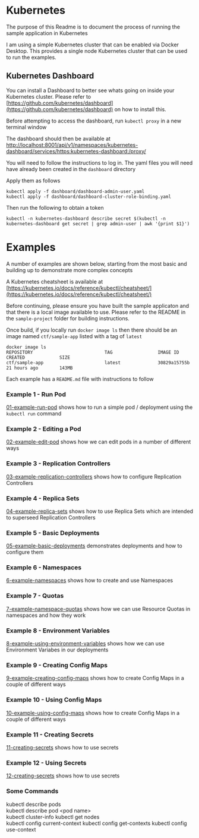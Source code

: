 # Kubernetes

The purpose of this Readme is to document the process of running the sample application in Kubernetes

I am using a simple Kubernetes cluster that can be enabled via Docker Desktop. This provides a single node Kubernetes cluster that can be used to run the examples.

## Kubernetes Dashboard

You can install a Dashboard to better see whats going on inside your Kubernetes cluster. Please refer to [https://github.com/kubernetes/dashboard](https://github.com/kubernetes/dashboard) on how to install this.

Before attempting to access the dashboard, run `kubectl proxy` in a new terminal window

The dashboard should then be available at [http://localhost:8001/api/v1/namespaces/kubernetes-dashboard/services/https:kubernetes-dashboard:/proxy/](http://localhost:8001/api/v1/namespaces/kubernetes-dashboard/services/https:kubernetes-dashboard:/proxy/)

You will need to follow the instructions to log in. The yaml files you will need have already been created in the `dashboard` directory

Apply them as follows

```
kubectl apply -f dashboard/dashboard-admin-user.yaml
kubectl apply -f dashboard/dashboard-cluster-role-binding.yaml
```

Then run the following to obtain a token

`kubectl -n kubernetes-dashboard describe secret $(kubectl -n kubernetes-dashboard get secret | grep admin-user | awk '{print $1}')`

# Examples

A number of examples are shown below, starting from the most basic and building up to demonstrate more complex concepts

A Kubernetes cheatsheet is available at [https://kubernetes.io/docs/reference/kubectl/cheatsheet/](https://kubernetes.io/docs/reference/kubectl/cheatsheet/)

Before continuing, please ensure you have built the sample applicaton and that there is a local image available to use. Please refer to the README in the `sample-project` folder for building instructions. 

Once build, if you locally run `docker image ls` then there should be an image named `ctf/sample-app` listed with a tag of `latest`

```
docker image ls
REPOSITORY                           TAG                 IMAGE ID            CREATED             SIZE
ctf/sample-app                       latest              30829a15755b        21 hours ago        143MB
```

Each example has a `README.md` file with instructions to follow

### Example 1 - Run Pod
[01-example-run-pod](01-example-run-pod/) shows how to run a simple pod / deployment using the `kubectl run` command

### Example 2 - Editing a Pod
[02-example-edit-pod](02-example-edit-pod/) shows how we can edit pods in a number of different ways

### Example 3 - Replication Controllers
[03-example-replication-controllers](03-example-replication-controllers/) shows how to configure Replication Controllers

### Example 4 - Replica Sets
[04-example-replica-sets](04-example-replica-sets/) shows how to use Replica Sets which are intended to superseed Replication Controllers

### Example 5 - Basic Deployments
[05-example-basic-deployments](05-example-basic-deployments/) demonstrates deployments and how to configure them

### Example 6 - Namespaces
[6-example-namespaces](6-example-namespaces/) shows how to create and use Namespaces

### Example 7 - Quotas
[7-example-namespace-quotas](7-example-namespace-quotas/) shows how we can use Resource Quotas in namespaces and how they work

### Example 8 - Environment Variables
[8-example-using-environment-variables](8-example-using-environment-variables/) shows how we can use Environment Variabes in our deployments

### Example 9 - Creating Config Maps
[9-example-creating-config-maps](9-example-creating-config-maps/) shows how to create Config Maps in a couple of different ways

### Example 10 - Using Config Maps
[10-example-using-config-maps](10-example-using-config-maps/) shows how to create Config Maps in a couple of different ways

### Example 11 - Creating Secrets
[11-creating-secrets](15-creating-secrets/) shows how to use secrets

### Example 12 - Using Secrets
[12-creating-secrets](12-creating-secrets/) shows how to use secrets

### Some Commands
kubectl describe pods  
kubectl describe pod \<pod name\>    
kubectl cluster-info
kubectl get nodes  
kubectl config current-context
kubectl config get-contexts
kubectl config use-context 
